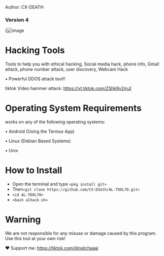 Author: CX-DEATH
### Version 4

(![image](https://e.top4top.io/p_3414cvj7p0.jpg)

# Hacking Tools
Tools to help you with ethical hacking, Social media hack, phone info, Gmail attack, phone number attack, user discovery, Webcam Hack

• Powerful DDOS attack tool!!

tiktok Video hammer attack: https://vt.tiktok.com/ZShk9v2mJ/
# Operating System Requirements
works on any of the following operating systems:

• Android (Using the Termux App)

• Linux (Debian Based Systems)

• Unix

# How to Install
* Open the terminal and type `<pkg install git>`
* Then`<git clone https://github.com/CX-D3ath/AL-TOOL70.git>`
* `<cd AL-TOOL70>`
* `<bash alhack.sh>`


# Warning

We are not responsible for any misuse or damage caused by this program. Use this tool at your own risk!


❤️ Support me:
https://tiktok.com/@natchaaai
